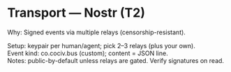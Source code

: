 # Transport — Nostr (T2)
Why: Signed events via multiple relays (censorship-resistant).

Setup: keypair per human/agent; pick 2–3 relays (plus your own).  
Event kind: co.cociv.bus (custom); content = JSON line.  
Notes: public-by-default unless relays are gated.  Verify signatures on read.
